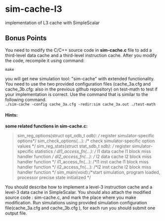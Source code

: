 # sim-cache-l3
implementation of L3 cache with SimpleScalar



## Bonus Points  
You need to modify the C/C++ source code in **sim-cache.c** file to add a third-level data cache
and a third-level instruction cache. After you modify the code, recompile it using command:
  ```
  make
  ```
you will get new simulation tool: "sim-cache" with extended functionality. You need to use the
two provided configuration files (cache_3a.cfg and cache_3b.cfg: also in the previous github
repository) on test-math to test if your implementation is correct. Use the command that is
similar to the following command.  
`./sim-cache -config cache_3a.cfg -redir:sim cache_3a.out ./test-math`
#### Hints:
**some related functions in sim-cache.c:**  
> sim_reg_options(struct opt_odb_t *odb): /* register simulator-specific options*/
> sim_check_options(...): /* check simulator-specific option values */
> sim_reg_stats(struct stat_sdb_t *sdb): /* register simulator-specific statistics */
> dl1_access_fn(...): /* l1 data cache l1 block miss handler function */
> dl2_access_fn(...): /* l2 data cache l2 block miss handler function */
> il1_access_fn(...): /*l1 inst cache l1 block miss handler function */
> il2_access_fn(...): /*l2 inst cache l2 block miss handler function */
> sim_main(void):/*start simulation, program loaded, processor precise state initialized */  

You should describe how to implement a level-3 instruction cache and a level-3 data cache in
SimpleScalar. You should also attach the modified source code : sim-cache.c, and mark the
place where you make modification. Run simulations using provided simulation configuration
file(cache_3a.cfg and cache_3b.cfg ), for each run you should submit one output file.
